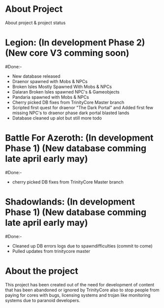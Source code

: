 # About Project
About project &amp; project status

# Legion: (In development Phase 2) (New core V3 comming soon)

#Done:-
- New database released 
- Draenor spawned with Mobs & NPCs
- Broken Isles Mostly Spawned With Mobs & NPCs
- Dalaran Broken Isles spawned NPC's & Gameobjects
- Pandaria spawned with Mobs & NPCs
- Cherry picked DB fixes from TrinityCore Master branch
- Scripted first quest for draenor "The Dark Portal" and Added first few missing NPC's to draenor phase dark portal blasted lands
- Database cleaned up alot but still more todo

# Battle For Azeroth: (In development Phase 1) (New database comming late april early may)

#Done:-
- cherry picked DB fixes from TrinityCore Master branch

# Shadowlands: (In development Phase 1) (New database comming late april early may)
#Done:-
- Cleaned up DB errors logs due to spawndifficulties (commit to come)
- Pulled updates from trinitycore master


# About the project
This project has been created out of the need for development of content that has been abandoned or ignored by TrinityCore also to stop people from paying for cores with bugs, licensing systems and trojan like monitoring systems due to paranoid developers.
